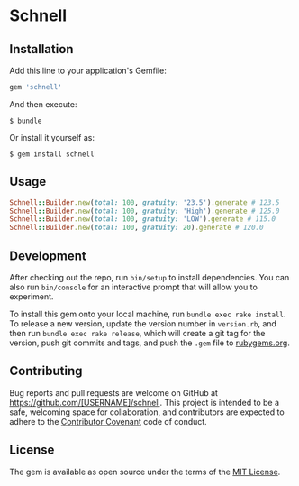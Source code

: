 # Schnell

## Installation

Add this line to your application's Gemfile:

```ruby
gem 'schnell'
```

And then execute:

    $ bundle

Or install it yourself as:

    $ gem install schnell

## Usage

```ruby
Schnell::Builder.new(total: 100, gratuity: '23.5').generate # 123.5
Schnell::Builder.new(total: 100, gratuity: 'High').generate # 125.0
Schnell::Builder.new(total: 100, gratuity: 'LOW').generate # 115.0
Schnell::Builder.new(total: 100, gratuity: 20).generate # 120.0
```

## Development

After checking out the repo, run `bin/setup` to install dependencies. You can also run `bin/console` for an interactive prompt that will allow you to experiment.

To install this gem onto your local machine, run `bundle exec rake install`. To release a new version, update the version number in `version.rb`, and then run `bundle exec rake release`, which will create a git tag for the version, push git commits and tags, and push the `.gem` file to [rubygems.org](https://rubygems.org).

## Contributing

Bug reports and pull requests are welcome on GitHub at https://github.com/[USERNAME]/schnell. This project is intended to be a safe, welcoming space for collaboration, and contributors are expected to adhere to the [Contributor Covenant](http://contributor-covenant.org) code of conduct.


## License

The gem is available as open source under the terms of the [MIT License](http://opensource.org/licenses/MIT).

